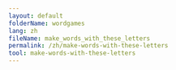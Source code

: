 ```yaml
---
layout: default
folderName: wordgames
lang: zh
fileName: make_words_with_these_letters
permalink: /zh/make-words-with-these-letters
tool: make-words-with-these-letters
---
```

